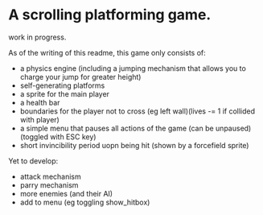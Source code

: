 # A scrolling platforming game.

work in progress. 

As of the writing of this readme, this game only consists of:
- a physics engine (including a jumping mechanism that allows you to charge your jump for greater height)
- self-generating platforms
- a sprite for the main player
- a health bar
- boundaries for the player not to cross (eg left wall)(lives -= 1 if collided with player)
- a simple menu that pauses all actions of the game (can be unpaused)(toggled with ESC key)
- short invincibility period uopn being hit (shown by a forcefield sprite)

Yet to develop:
- attack mechanism
- parry mechanism
- more enemies (and their AI)
- add to menu (eg toggling show_hitbox)
